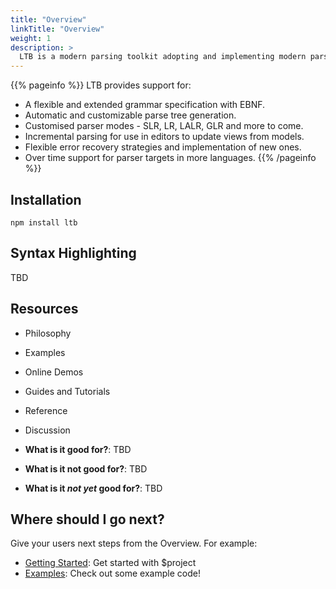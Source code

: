 ```yaml
---
title: "Overview"
linkTitle: "Overview"
weight: 1
description: >
  LTB is a modern parsing toolkit adopting and implementing modern parsing, incremental update and error recovery strategies for use in editors and language analysis.
---
```


{{% pageinfo %}}
LTB provides support for:
* A flexible and extended grammar specification with EBNF.
* Automatic and customizable parse tree generation.
* Customised parser modes - SLR, LR, LALR, GLR and more to come.
* Incremental parsing for use in editors to update views from models.
* Flexible error recovery strategies and implementation of new ones.
* Over time support for parser targets in more languages.
{{% /pageinfo %}}


## Installation

```
npm install ltb
```

## Syntax Highlighting

TBD

## Resources

* Philosophy
* Examples
* Online Demos
* Guides and Tutorials
* Reference
* Discussion

* **What is it good for?**: TBD

* **What is it not good for?**: TBD

* **What is it *not yet* good for?**: TBD

## Where should I go next?

Give your users next steps from the Overview. For example:

* [Getting Started](/docs/getting-started/): Get started with $project
* [Examples](/docs/examples/): Check out some example code!


